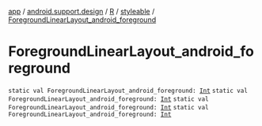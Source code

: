 [app](../../../index.md) / [android.support.design](../../index.md) / [R](../index.md) / [styleable](index.md) / [ForegroundLinearLayout_android_foreground](.)

# ForegroundLinearLayout_android_foreground

`static val ForegroundLinearLayout_android_foreground: `[`Int`](https://kotlinlang.org/api/latest/jvm/stdlib/kotlin/-int/index.html)
`static val ForegroundLinearLayout_android_foreground: `[`Int`](https://kotlinlang.org/api/latest/jvm/stdlib/kotlin/-int/index.html)
`static val ForegroundLinearLayout_android_foreground: `[`Int`](https://kotlinlang.org/api/latest/jvm/stdlib/kotlin/-int/index.html)
`static val ForegroundLinearLayout_android_foreground: `[`Int`](https://kotlinlang.org/api/latest/jvm/stdlib/kotlin/-int/index.html)